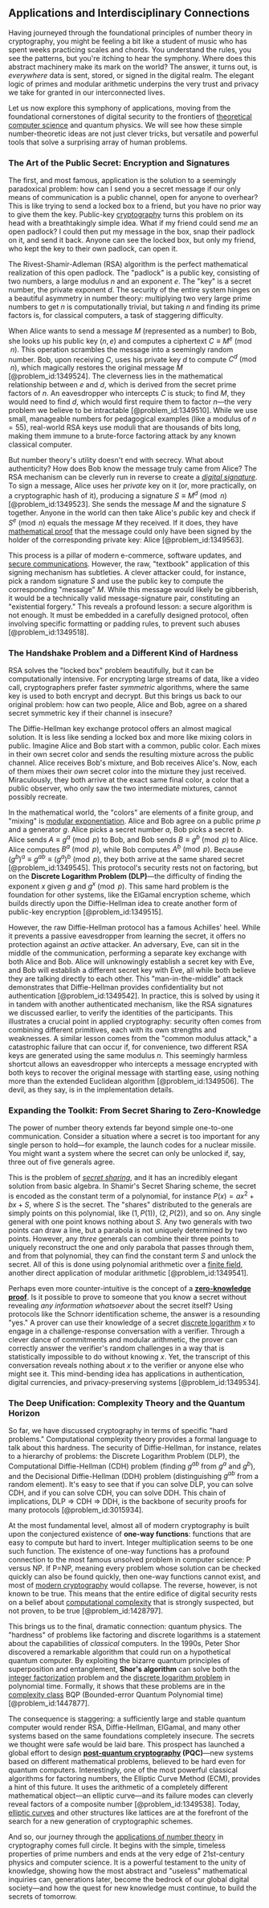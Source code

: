 ## Applications and Interdisciplinary Connections

Having journeyed through the foundational principles of number theory in cryptography, you might be feeling a bit like a student of music who has spent weeks practicing scales and chords. You understand the rules, you see the patterns, but you're itching to hear the symphony. Where does this abstract machinery make its mark on the world? The answer, it turns out, is *everywhere* data is sent, stored, or signed in the digital realm. The elegant logic of primes and modular arithmetic underpins the very trust and privacy we take for granted in our interconnected lives.

Let us now explore this symphony of applications, moving from the foundational cornerstones of digital security to the frontiers of [theoretical computer science](@article_id:262639) and quantum physics. We will see how these simple number-theoretic ideas are not just clever tricks, but versatile and powerful tools that solve a surprising array of human problems.

### The Art of the Public Secret: Encryption and Signatures

The first, and most famous, application is the solution to a seemingly paradoxical problem: how can I send you a secret message if our only means of communication is a public channel, open for anyone to overhear? This is like trying to send a locked box to a friend, but you have no prior way to give them the key. Public-key [cryptography](@article_id:138672) turns this problem on its head with a breathtakingly simple idea. What if my friend could send *me* an open padlock? I could then put my message in the box, snap their padlock on it, and send it back. Anyone can see the locked box, but only my friend, who kept the key to their own padlock, can open it.

The Rivest-Shamir-Adleman (RSA) algorithm is the perfect mathematical realization of this open padlock. The "padlock" is a public key, consisting of two numbers, a large modulus $n$ and an exponent $e$. The "key" is a secret number, the private exponent $d$. The security of the entire system hinges on a beautiful asymmetry in number theory: multiplying two very large prime numbers to get $n$ is computationally trivial, but taking $n$ and finding its prime factors is, for classical computers, a task of staggering difficulty.

When Alice wants to send a message $M$ (represented as a number) to Bob, she looks up his public key $(n, e)$ and computes a ciphertext $C \equiv M^e \pmod n$. This operation scrambles the message into a seemingly random number. Bob, upon receiving $C$, uses his private key $d$ to compute $C^d \pmod n$, which magically restores the original message $M$ [@problem_id:1349524]. The cleverness lies in the mathematical relationship between $e$ and $d$, which is derived from the secret prime factors of $n$. An eavesdropper who intercepts $C$ is stuck; to find $M$, they would need to find $d$, which would first require them to factor $n$—the very problem we believe to be intractable [@problem_id:1349510]. While we use small, manageable numbers for pedagogical examples (like a modulus of $n=55$), real-world RSA keys use moduli that are thousands of bits long, making them immune to a brute-force factoring attack by any known classical computer.

But number theory's utility doesn't end with secrecy. What about authenticity? How does Bob know the message truly came from Alice? The RSA mechanism can be cleverly run in reverse to create a *[digital signature](@article_id:262530)*. To sign a message, Alice uses her *private* key on it (or, more practically, on a cryptographic hash of it), producing a signature $S \equiv M^d \pmod n$ [@problem_id:1349523]. She sends the message $M$ and the signature $S$ together. Anyone in the world can then take Alice's *public* key and check if $S^e \pmod n$ equals the message $M$ they received. If it does, they have [mathematical proof](@article_id:136667) that the message could only have been signed by the holder of the corresponding private key: Alice [@problem_id:1349563].

This process is a pillar of modern e-commerce, software updates, and [secure communications](@article_id:271161). However, the raw, "textbook" application of this signing mechanism has subtleties. A clever attacker could, for instance, pick a random signature $S$ and use the public key to compute the corresponding "message" $M$. While this message would likely be gibberish, it would be a technically valid message-signature pair, constituting an "existential forgery." This reveals a profound lesson: a secure algorithm is not enough. It must be embedded in a carefully designed protocol, often involving specific formatting or padding rules, to prevent such abuses [@problem_id:1349518].

### The Handshake Problem and a Different Kind of Hardness

RSA solves the "locked box" problem beautifully, but it can be computationally intensive. For encrypting large streams of data, like a video call, cryptographers prefer faster *symmetric* algorithms, where the same key is used to both encrypt and decrypt. But this brings us back to our original problem: how can two people, Alice and Bob, agree on a shared secret symmetric key if their channel is insecure?

The Diffie-Hellman key exchange protocol offers an almost magical solution. It is less like sending a locked box and more like mixing colors in public. Imagine Alice and Bob start with a common, public color. Each mixes in their own secret color and sends the resulting mixture across the public channel. Alice receives Bob's mixture, and Bob receives Alice's. Now, each of them mixes their *own* secret color into the mixture they just received. Miraculously, they both arrive at the exact same final color, a color that a public observer, who only saw the two intermediate mixtures, cannot possibly recreate.

In the mathematical world, the "colors" are elements of a finite group, and "mixing" is [modular exponentiation](@article_id:146245). Alice and Bob agree on a public prime $p$ and a generator $g$. Alice picks a secret number $a$, Bob picks a secret $b$. Alice sends $A \equiv g^a \pmod p$ to Bob, and Bob sends $B \equiv g^b \pmod p$ to Alice. Alice computes $B^a \pmod p$, while Bob computes $A^b \pmod p$. Because $(g^b)^a \equiv g^{ab} \equiv (g^a)^b \pmod p$, they both arrive at the same shared secret [@problem_id:1349545]. This protocol's security rests not on factoring, but on the **Discrete Logarithm Problem (DLP)**—the difficulty of finding the exponent $x$ given $g$ and $g^x \pmod p$. This same hard problem is the foundation for other systems, like the ElGamal encryption scheme, which builds directly upon the Diffie-Hellman idea to create another form of public-key encryption [@problem_id:1349515].

However, the raw Diffie-Hellman protocol has a famous Achilles' heel. While it prevents a passive eavesdropper from learning the secret, it offers no protection against an *active* attacker. An adversary, Eve, can sit in the middle of the communication, performing a separate key exchange with both Alice and Bob. Alice will unknowingly establish a secret key with Eve, and Bob will establish a different secret key with Eve, all while both believe they are talking directly to each other. This "man-in-the-middle" attack demonstrates that Diffie-Hellman provides confidentiality but not authentication [@problem_id:1349542]. In practice, this is solved by using it in tandem with another authenticated mechanism, like the RSA signatures we discussed earlier, to verify the identities of the participants. This illustrates a crucial point in applied cryptography: security often comes from combining different primitives, each with its own strengths and weaknesses. A similar lesson comes from the "common modulus attack," a catastrophic failure that can occur if, for convenience, two different RSA keys are generated using the same modulus $n$. This seemingly harmless shortcut allows an eavesdropper who intercepts a message encrypted with both keys to recover the original message with startling ease, using nothing more than the extended Euclidean algorithm [@problem_id:1349506]. The devil, as they say, is in the implementation details.

### Expanding the Toolkit: From Secret Sharing to Zero-Knowledge

The power of number theory extends far beyond simple one-to-one communication. Consider a situation where a secret is too important for any single person to hold—for example, the launch codes for a nuclear missile. You might want a system where the secret can only be unlocked if, say, three out of five generals agree.

This is the problem of *[secret sharing](@article_id:274065)*, and it has an incredibly elegant solution from basic algebra. In Shamir's Secret Sharing scheme, the secret is encoded as the constant term of a polynomial, for instance $P(x) = ax^2 + bx + S$, where $S$ is the secret. The "shares" distributed to the generals are simply points on this polynomial, like $(1, P(1))$, $(2, P(2))$, and so on. Any single general with one point knows nothing about $S$. Any two generals with two points can draw a line, but a parabola is not uniquely determined by two points. However, any *three* generals can combine their three points to uniquely reconstruct the one and only parabola that passes through them, and from that polynomial, they can find the constant term $S$ and unlock the secret. All of this is done using polynomial arithmetic over a [finite field](@article_id:150419), another direct application of modular arithmetic [@problem_id:1349541].

Perhaps even more counter-intuitive is the concept of a **[zero-knowledge proof](@article_id:260298)**. Is it possible to prove to someone that you know a secret without revealing *any information whatsoever* about the secret itself? Using protocols like the Schnorr identification scheme, the answer is a resounding "yes." A prover can use their knowledge of a secret [discrete logarithm](@article_id:265702) $x$ to engage in a challenge-response conversation with a verifier. Through a clever dance of commitments and modular arithmetic, the prover can correctly answer the verifier's random challenges in a way that is statistically impossible to do without knowing $x$. Yet, the transcript of this conversation reveals nothing about $x$ to the verifier or anyone else who might see it. This mind-bending idea has applications in authentication, digital currencies, and privacy-preserving systems [@problem_id:1349534].

### The Deep Unification: Complexity Theory and the Quantum Horizon

So far, we have discussed cryptography in terms of specific "hard problems." Computational complexity theory provides a formal language to talk about this hardness. The security of Diffie-Hellman, for instance, relates to a hierarchy of problems: the Discrete Logarithm Problem (DLP), the Computational Diffie-Hellman (CDH) problem (finding $g^{ab}$ from $g^a$ and $g^b$), and the Decisional Diffie-Hellman (DDH) problem (distinguishing $g^{ab}$ from a random element). It's easy to see that if you can solve DLP, you can solve CDH, and if you can solve CDH, you can solve DDH. This chain of implications, DLP $\Rightarrow$ CDH $\Rightarrow$ DDH, is the backbone of security proofs for many protocols [@problem_id:3015934].

At the most fundamental level, almost all of modern cryptography is built upon the conjectured existence of **one-way functions**: functions that are easy to compute but hard to invert. Integer multiplication seems to be one such function. The existence of one-way functions has a profound connection to the most famous unsolved problem in computer science: P versus NP. If P=NP, meaning every problem whose solution can be checked quickly can also be found quickly, then one-way functions cannot exist, and most of [modern cryptography](@article_id:274035) would collapse. The reverse, however, is not known to be true. This means that the entire edifice of digital security rests on a belief about [computational complexity](@article_id:146564) that is strongly suspected, but not proven, to be true [@problem_id:1428797].

This brings us to the final, dramatic connection: quantum physics. The "hardness" of problems like factoring and discrete logarithms is a statement about the capabilities of *classical* computers. In the 1990s, Peter Shor discovered a remarkable algorithm that could run on a hypothetical quantum computer. By exploiting the bizarre quantum principles of superposition and entanglement, **Shor's algorithm** can solve both the [integer factorization](@article_id:137954) problem and the [discrete logarithm problem](@article_id:144044) in polynomial time. Formally, it shows that these problems are in the [complexity class](@article_id:265149) BQP (Bounded-error Quantum Polynomial time) [@problem_id:1447877].

The consequence is staggering: a sufficiently large and stable quantum computer would render RSA, Diffie-Hellman, ElGamal, and many other systems based on the same foundations completely insecure. The secrets we thought were safe would be laid bare. This prospect has launched a global effort to design **[post-quantum cryptography](@article_id:141452) (PQC)**—new systems based on different mathematical problems, believed to be hard even for quantum computers. Interestingly, one of the most powerful classical algorithms for factoring numbers, the Elliptic Curve Method (ECM), provides a hint of this future. It uses the arithmetic of a completely different mathematical object—an elliptic curve—and its failure modes can cleverly reveal factors of a composite number [@problem_id:1349538]. Today, [elliptic curves](@article_id:151915) and other structures like lattices are at the forefront of the search for a new generation of cryptographic schemes.

And so, our journey through the [applications of number theory](@article_id:195243) in cryptography comes full circle. It begins with the simple, timeless properties of prime numbers and ends at the very edge of 21st-century physics and computer science. It is a powerful testament to the unity of knowledge, showing how the most abstract and "useless" mathematical inquiries can, generations later, become the bedrock of our global digital society—and how the quest for new knowledge must continue, to build the secrets of tomorrow.
